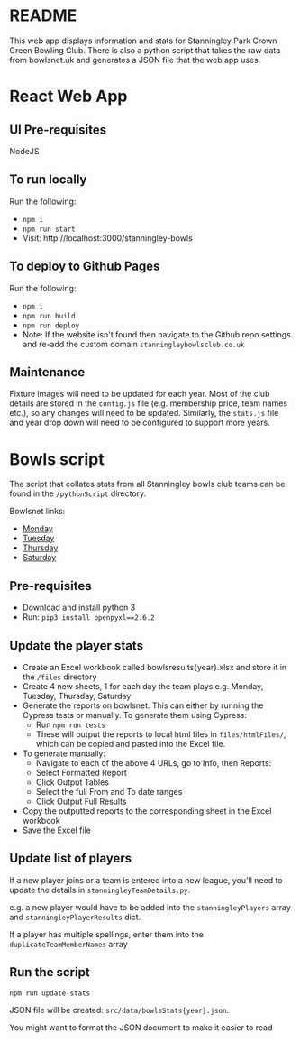 # README

This web app displays information and stats for Stanningley Park Crown Green Bowling Club.
There is also a python script that takes the raw data from bowlsnet.uk and generates a JSON file that the web app uses.

# React Web App

## UI Pre-requisites

NodeJS

## To run locally

Run the following:

- `npm i`
- `npm run start`
- Visit: http://localhost:3000/stanningley-bowls

## To deploy to Github Pages

Run the following:

- `npm i`
- `npm run build`
- `npm run deploy`
- Note: If the website isn't found then navigate to the Github repo settings and re-add the custom domain `stanningleybowlsclub.co.uk`

## Maintenance

Fixture images will need to be updated for each year. Most of the club details are stored in the `config.js` file (e.g. membership price, team names etc.), so any changes will need to be updated. Similarly, the `stats.js` file and year drop down will need to be configured to support more years.

# Bowls script

The script that collates stats from all Stanningley bowls club teams can be found in the `/pythonScript` directory.

Bowlsnet links:

- [Monday](https://bowlsnet.uk/Leeds/MonComb)
- [Tuesday](https://bowlsnet.uk/LeedsParkVets/Tue)
- [Thursday](https://bowlsnet.uk/LeedsParkVets/Thu)
- [Saturday](https://bowlsnet.uk/Leeds/Sat)

## Pre-requisites

- Download and install python 3
- Run: `pip3 install openpyxl==2.6.2 `

## Update the player stats

- Create an Excel workbook called bowlsresults{year}.xlsx and store it in the `/files` directory
- Create 4 new sheets, 1 for each day the team plays e.g. Monday, Tuesday, Thursday, Saturday
- Generate the reports on bowlsnet. This can either by running the Cypress tests or manually. To generate them using Cypress:
  - Run `npm run tests`
  - These will output the reports to local html files in `files/htmlFiles/`, which can be copied and pasted into the Excel file.
- To generate manually:
  - Navigate to each of the above 4 URLs, go to Info, then Reports:
  - Select Formatted Report
  - Click Output Tables
  - Select the full From and To date ranges
  - Click Output Full Results
- Copy the outputted reports to the corresponding sheet in the Excel workbook
- Save the Excel file

## Update list of players

If a new player joins or a team is entered into a new league, you'll need to update the details in `stanningleyTeamDetails.py`.

e.g. a new player would have to be added into the `stanningleyPlayers` array and `stanningleyPlayerResults` dict.

If a player has multiple spellings, enter them into the `duplicateTeamMemberNames` array

## Run the script

`npm run update-stats`

JSON file will be created: `src/data/bowlsStats{year}.json`.

You might want to format the JSON document to make it easier to read
